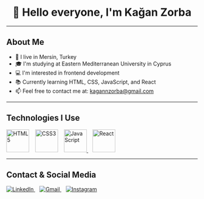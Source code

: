 <h1 align="center">👋 Hello everyone, I'm <strong>Kağan Zorba</strong></h1>

---

## About Me

- 📍 I live in Mersin, Turkey  
- 🎓 I'm studying at Eastern Mediterranean University in Cyprus  
- 💻 I'm interested in frontend development  
- 📚 Currently learning HTML, CSS, JavaScript, and React  
- 📫 Feel free to contact me at: kagannzorba@gmail.com  

---

## Technologies I Use

<p align="left">
  <a href="https://developer.mozilla.org/en-US/docs/Web/HTML" target="blank" style="text-decoration:none;">
    <img width="60" height="60" src="https://cdn.jsdelivr.net/gh/devicons/devicon/icons/html5/html5-original.svg" alt="HTML5" />
  </a>
  &nbsp;&nbsp;
  <a href="https://developer.mozilla.org/en-US/docs/Web/CSS" target="blank" style="text-decoration:none;">
    <img width="60" height="60" src="https://cdn.jsdelivr.net/gh/devicons/devicon/icons/css3/css3-original.svg" alt="CSS3" />
  </a>
  &nbsp;&nbsp;
  <a href="https://developer.mozilla.org/en-US/docs/Web/JavaScript" target="blank">
    <img width="60" height="60" src="https://cdn.jsdelivr.net/gh/devicons/devicon/icons/javascript/javascript-original.svg" alt="JavaScript" />
  </a>
  &nbsp;&nbsp;
  <a href="https://reactjs.org/" target="blank">
    <img width="60" height="60" src="https://cdn.jsdelivr.net/gh/devicons/devicon/icons/react/react-original.svg" alt="React" />
  </a>
</p>

---

## Contact & Social Media

<p align="left">
  <a href="https://www.linkedin.com/in/ka%C4%9Fanzorba-tech/" target="_blank">
    <img src="https://img.shields.io/badge/LinkedIn-0077B5?style=for-the-badge&logo=linkedin&logoColor=white" alt="LinkedIn" />
  </a>
  &nbsp;&nbsp;
  <a href="mailto:kagannzorba@gmail.com" target="_blank">
    <img src="https://img.shields.io/badge/Gmail-D14836?style=for-the-badge&logo=gmail&logoColor=white" alt="Gmail" />
  </a>
  &nbsp;&nbsp;
  <a href="https://www.instagram.com/kagan.zorba/" target="_blank">
    <img src="https://img.shields.io/badge/Instagram-E4405F?style=for-the-badge&logo=instagram&logoColor=white" alt="Instagram" />
  </a>
</p>
